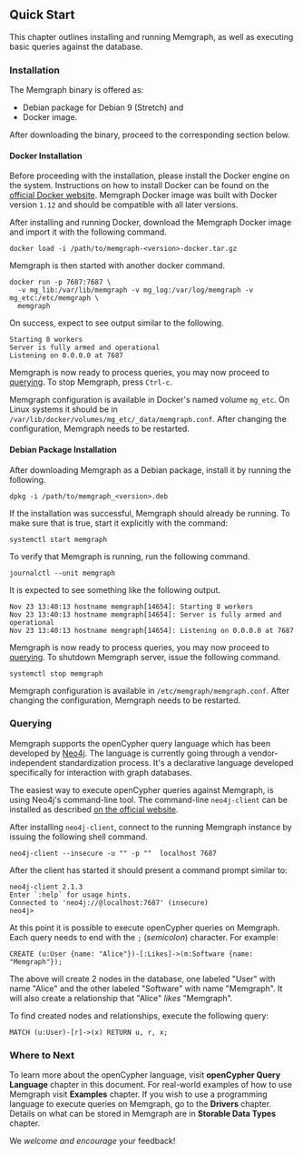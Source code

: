 ## Quick Start

This chapter outlines installing and running Memgraph, as well as executing
basic queries against the database.

### Installation

The Memgraph binary is offered as:

  * Debian package for Debian 9 (Stretch) and
  * Docker image.

After downloading the binary, proceed to the corresponding section below.

#### Docker Installation

Before proceeding with the installation, please install the Docker engine on
the system. Instructions on how to install Docker can be found on the
[official Docker website](https://docs.docker.com/engine/installation).
Memgraph Docker image was built with Docker version `1.12` and should be
compatible with all later versions.

After installing and running Docker, download the Memgraph Docker image and
import it with the following command.

```
docker load -i /path/to/memgraph-<version>-docker.tar.gz
```

Memgraph is then started with another docker command.

```
docker run -p 7687:7687 \
  -v mg_lib:/var/lib/memgraph -v mg_log:/var/log/memgraph -v mg_etc:/etc/memgraph \
  memgraph
```

On success, expect to see output similar to the following.

```
Starting 8 workers
Server is fully armed and operational
Listening on 0.0.0.0 at 7687
```

Memgraph is now ready to process queries, you may now proceed to
[querying](#querying). To stop Memgraph, press `Ctrl-c`.

Memgraph configuration is available in Docker's named volume `mg_etc`. On
Linux systems it should be in
`/var/lib/docker/volumes/mg_etc/_data/memgraph.conf`. After changing the
configuration, Memgraph needs to be restarted.

#### Debian Package Installation

After downloading Memgraph as a Debian package, install it by running the
following.

```
dpkg -i /path/to/memgraph_<version>.deb
```

If the installation was successful, Memgraph should already be running. To
make sure that is true, start it explicitly with the command:

```
systemctl start memgraph
```

To verify that Memgraph is running, run the following command.

```
journalctl --unit memgraph
```

It is expected to see something like the following output.

```
Nov 23 13:40:13 hostname memgraph[14654]: Starting 8 workers
Nov 23 13:40:13 hostname memgraph[14654]: Server is fully armed and operational
Nov 23 13:40:13 hostname memgraph[14654]: Listening on 0.0.0.0 at 7687
```

Memgraph is now ready to process queries, you may now proceed to
[querying](#querying). To shutdown Memgraph server, issue the following
command.

```
systemctl stop memgraph
```

Memgraph configuration is available in `/etc/memgraph/memgraph.conf`. After
changing the configuration, Memgraph needs to be restarted.

### Querying

Memgraph supports the openCypher query language which has been developed by
[Neo4j](http://neo4j.com). The language is currently going through a
vendor-independent standardization process. It's a declarative language
developed specifically for interaction with graph databases.

The easiest way to execute openCypher queries against Memgraph, is using
Neo4j's command-line tool. The command-line `neo4j-client` can be installed as
described [on the official website](https://neo4j-client.net).

After installing `neo4j-client`, connect to the running Memgraph instance by
issuing the following shell command.

```
neo4j-client --insecure -u "" -p ""  localhost 7687
```

After the client has started it should present a command prompt similar to:

```
neo4j-client 2.1.3
Enter `:help` for usage hints.
Connected to 'neo4j://@localhost:7687' (insecure)
neo4j>
```

At this point it is possible to execute openCypher queries on Memgraph. Each
query needs to end with the `;` (*semicolon*) character. For example:

```
CREATE (u:User {name: "Alice"})-[:Likes]->(m:Software {name: "Memgraph"});
```

The above will create 2 nodes in the database, one labeled "User" with name
"Alice" and the other labeled "Software" with name "Memgraph". It will also
create a relationship that "Alice" *likes* "Memgraph".

To find created nodes and relationships, execute the following query:

```
MATCH (u:User)-[r]->(x) RETURN u, r, x;
```

### Where to Next

To learn more about the openCypher language, visit **openCypher Query
Language** chapter in this document. For real-world examples of how to use
Memgraph visit **Examples** chapter. If you wish to use a programming language
to execute queries on Memgraph, go to the **Drivers** chapter. Details on what
can be stored in Memgraph are in **Storable Data Types** chapter.

We *welcome and encourage* your feedback!

